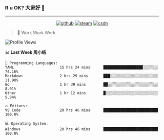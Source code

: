 ### R u OK? 大家好 👋

___

<p align="center">
  <a href="https://bigkjp97.github.io/"><img src="https://img.shields.io/badge/-GitPage-lightgrey" alt="github"></a>
  <a href="https://steamcommunity.com/id/bigkjp/"><img src="https://img.shields.io/badge/-Steam-black" alt="steam"></a>
  <a href="https://blog.csdn.net/qq_38986088"><img src="https://img.shields.io/badge/CSDN-cf000e" alt="csdn"></a>
</p>

> 🧟 Work Work Work

<!--START_SECTION:kjp readme-->
![Profile Views](http://img.shields.io/badge/Mi%20Amigos%E2%99%82%EF%B8%8F-0-ff69b4)

📊 **Last Week 周小结** 

```text
💬 Programming Languages: 
YAML                     15 hrs 24 mins      ██████████████████░░░░░░░   74.16% 
Markdown                 2 hrs 29 mins       ███░░░░░░░░░░░░░░░░░░░░░░   11.98% 
Go                       1 hr 39 mins        ██░░░░░░░░░░░░░░░░░░░░░░░   8.01% 
Other                    1 hr 12 mins        █░░░░░░░░░░░░░░░░░░░░░░░░   5.84%

🔥 Editors: 
VS Code                  20 hrs 46 mins      █████████████████████████   100.0%

💻 Operating System: 
Windows                  20 hrs 46 mins      █████████████████████████   100.0%

```


<!--END_SECTION:kjp readme-->

<!--
**bigkjp97/bigkjp97** is a ✨ _special_ ✨ repository because its `README.md` (this file) appears on your GitHub profile.

Here are some ideas to get you started:

- 🔭 I’m currently working on ...
- 🌱 I’m currently learning ...
- 👯 I’m looking to collaborate on ...
- 🤔 I’m looking for help with ...
- 💬 Ask me about ...
- 📫 How to reach me: ...
- 😄 Pronouns: ...
- ⚡ Fun fact: ... -->
